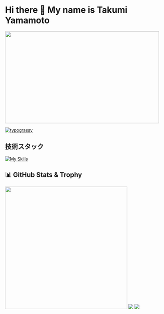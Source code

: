 # Hi there 👋 My name is Takumi Yamamoto

<span align="center">
  <img src="https://github.com/user-attachments/assets/09462770-ee0f-4a28-bced-6df0cb97d4d3" style="width: 100%; height: 300px; object-fit: cover;" />
</span>

[![typograssy](https://typograssy.deno.dev/api?text=Takumi%20Yamamoto&20&l0=000&l1=bfdbfe&l2=93c5fd&l3=60a5fa&l4=3b82f6&comment=Welcome%20my%20profile!&bg=000)](https://github.com/takumiyamamoto0924/typograssy)

## 技術スタック

[![My Skills](https://skillicons.dev/icons?i=js,ts,nodejs,react,vue,prisma,tailwind,docker,aws,vim,vscode,git&perline=7)](https://skillicons.dev)

## 📊 GitHub Stats & Trophy

<img src="https://github-readme-stats.vercel.app/api?username=takumiyamamoto0924&show_icons=true&locale=en&theme=tokyonight" width="400" />

<img src="https://github-readme-stats.vercel.app/api/top-langs?username=takumiyamamoto0924&show_icons=true&locale=en&layout=compact&theme=tokyonight"/>

<img src="https://github-profile-trophy.vercel.app/?username=takumiyamamoto0924&theme=tokyonight&no-bg=true" />
